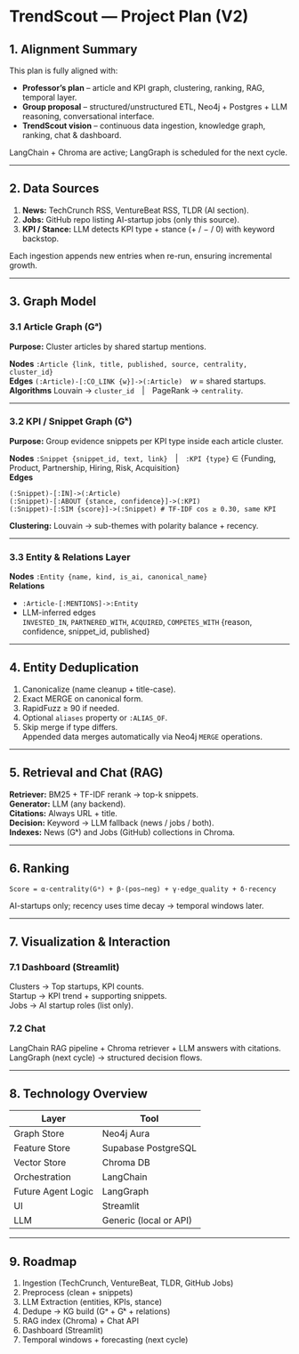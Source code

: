 # TrendScout — Project Plan (V2)

## 1. Alignment Summary
This plan is fully aligned with:
- **Professor’s plan** – article and KPI graph, clustering, ranking, RAG, temporal layer.  
- **Group proposal** – structured/unstructured ETL, Neo4j + Postgres + LLM reasoning, conversational interface.  
- **TrendScout vision** – continuous data ingestion, knowledge graph, ranking, chat & dashboard.

LangChain + Chroma are active; LangGraph is scheduled for the next cycle.

---

## 2. Data Sources
1. **News:** TechCrunch RSS, VentureBeat RSS, TLDR (AI section).  
2. **Jobs:** GitHub repo listing AI-startup jobs (only this source).  
3. **KPI / Stance:** LLM detects KPI type + stance (+ / − / 0) with keyword backstop.

Each ingestion appends new entries when re-run, ensuring incremental growth.

---

## 3. Graph Model

### 3.1 Article Graph (Gᵃ)
**Purpose:** Cluster articles by shared startup mentions.

**Nodes**
`:Article {link, title, published, source, centrality, cluster_id}`  
**Edges**
`(:Article)-[:CO_LINK {w}]->(:Article)` *w* = shared startups.  
**Algorithms**
Louvain → `cluster_id` | PageRank → `centrality`.

---

### 3.2 KPI / Snippet Graph (Gᵏ)
**Purpose:** Group evidence snippets per KPI type inside each article cluster.

**Nodes**
`:Snippet {snippet_id, text, link}` | `:KPI {type}` ∈ {Funding, Product, Partnership, Hiring, Risk, Acquisition}  
**Edges**
```
(:Snippet)-[:IN]->(:Article)
(:Snippet)-[:ABOUT {stance, confidence}]->(:KPI)
(:Snippet)-[:SIM {score}]->(:Snippet) # TF-IDF cos ≥ 0.30, same KPI
```
**Clustering:** Louvain → sub-themes with polarity balance + recency.

---

### 3.3 Entity & Relations Layer
**Nodes**
`:Entity {name, kind, is_ai, canonical_name}`  
**Relations**
- `:Article-[:MENTIONS]->:Entity`
- LLM-inferred edges  
  `INVESTED_IN`, `PARTNERED_WITH`, `ACQUIRED`, `COMPETES_WITH` {reason, confidence, snippet_id, published}

---

## 4. Entity Deduplication
1. Canonicalize (name cleanup + title-case).  
2. Exact MERGE on canonical form.  
3. RapidFuzz ≥ 90 if needed.  
4. Optional `aliases` property or `:ALIAS_OF`.  
5. Skip merge if type differs.  
Appended data merges automatically via Neo4j `MERGE` operations.

---

## 5. Retrieval and Chat (RAG)
**Retriever:** BM25 + TF-IDF rerank → top-k snippets.  
**Generator:** LLM (any backend).  
**Citations:** Always URL + title.  
**Decision:** Keyword → LLM fallback (news / jobs / both).  
**Indexes:** News (Gᵏ) and Jobs (GitHub) collections in Chroma.

---

## 6. Ranking
```
Score = α·centrality(Gᵃ) + β·(pos−neg) + γ·edge_quality + δ·recency
```
AI-startups only; recency uses time decay → temporal windows later.

---

## 7. Visualization & Interaction
### 7.1 Dashboard (Streamlit)
Clusters → Top startups, KPI counts.  
Startup → KPI trend + supporting snippets.  
Jobs → AI startup roles (list only).

### 7.2 Chat
LangChain RAG pipeline + Chroma retriever + LLM answers with citations.  
LangGraph (next cycle) → structured decision flows.

---

## 8. Technology Overview
| Layer | Tool |
| ------ | ---- |
| Graph Store | Neo4j Aura |
| Feature Store | Supabase PostgreSQL |
| Vector Store | Chroma DB |
| Orchestration | LangChain |
| Future Agent Logic | LangGraph |
| UI | Streamlit |
| LLM | Generic (local or API) |

---

## 9. Roadmap
1. Ingestion (TechCrunch, VentureBeat, TLDR, GitHub Jobs)  
2. Preprocess (clean + snippets)  
3. LLM Extraction (entities, KPIs, stance)  
4. Dedupe → KG build (Gᵃ + Gᵏ + relations)  
5. RAG index (Chroma) + Chat API  
6. Dashboard (Streamlit)  
7. Temporal windows + forecasting (next cycle)
